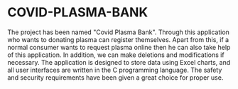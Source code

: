 # COVID-PLASMA-BANK
The project has been named "Covid Plasma Bank". Through this application who wants to donating plasma can register themselves. Apart from this, if a normal consumer wants to request plasma online then he can also take help of this application.  In addition, we can make deletions and modifications if necessary. The application is designed to store data using Excel charts, and all user interfaces are written in the C programming language. The safety and security requirements have been given a great choice for proper use.
